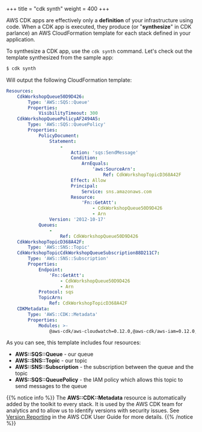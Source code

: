 +++
title = "cdk synth"
weight = 400
+++

AWS CDK apps are effectively only a __definition__ of your infrastructure using
code. When a CDK app is executed, they produce (or "__synthesize__" in CDK
parlance) an AWS CloudFormation template for each stack defined in your
application.

To synthesize a CDK app, use the `cdk synth` command. Let's check out the
template synthesized from the sample app:

```s
$ cdk synth
```

Will output the following CloudFormation template:

```yaml
Resources:
    CdkWorkshopQueue50D9D426:
        Type: 'AWS::SQS::Queue'
        Properties:
            VisibilityTimeout: 300
    CdkWorkshopQueuePolicyAF2494A5:
        Type: 'AWS::SQS::QueuePolicy'
        Properties:
            PolicyDocument:
                Statement:
                    -
                        Action: 'sqs:SendMessage'
                        Condition:
                            ArnEquals:
                                'aws:SourceArn':
                                    Ref: CdkWorkshopTopicD368A42F
                        Effect: Allow
                        Principal:
                            Service: sns.amazonaws.com
                        Resource:
                            'Fn::GetAtt':
                                - CdkWorkshopQueue50D9D426
                                - Arn
                Version: '2012-10-17'
            Queues:
                -
                    Ref: CdkWorkshopQueue50D9D426
    CdkWorkshopTopicD368A42F:
        Type: 'AWS::SNS::Topic'
    CdkWorkshopTopicCdkWorkshopQueueSubscription88D211C7:
        Type: 'AWS::SNS::Subscription'
        Properties:
            Endpoint:
                'Fn::GetAtt':
                    - CdkWorkshopQueue50D9D426
                    - Arn
            Protocol: sqs
            TopicArn:
                Ref: CdkWorkshopTopicD368A42F
    CDKMetadata:
        Type: 'AWS::CDK::Metadata'
        Properties:
            Modules: >-
                @aws-cdk/aws-cloudwatch=0.12.0,@aws-cdk/aws-iam=0.12.0,@aws-cdk/aws-kms=0.12.0,@aws-cdk/aws-s3-notifications=0.12.0,@aws-cdk/aws-sns=0.12.0,@aws-cdk/aws-sqs=0.12.0,@aws-cdk/cdk=0.12.0,@aws-cdk/cx-api=0.12.0,cdk-workshop=0.1.0
```

As you can see, this template includes four resources:

- **AWS::SQS::Queue** - our queue
- **AWS::SNS::Topic** - our topic
- **AWS::SNS::Subscription** - the subscription between the queue and the topic
- **AWS::SQS::QueuePolicy** - the IAM policy which allows this topic to send messages to the queue

{{% notice info %}} The **AWS::CDK::Metadata** resource is automatically added
by the toolkit to every stack. It is used by the AWS CDK team for analytics and
to allow us to identify versions with security issues. See [Version
Reporting](https://awslabs.github.io/aws-cdk/tools.html#version-reporting) in
the AWS CDK User Guide for more details. {{% /notice %}}

